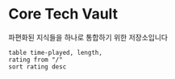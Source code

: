 # Core Tech Vault

파편화된 지식들을 하나로 통합하기 위한 저장소입니다

```dataview
table time-played, length,
rating from "/"
sort rating desc
```
